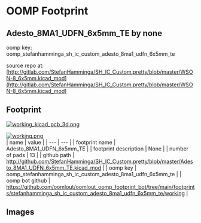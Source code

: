 # OOMP Footprint  
## Adesto_8MA1_UDFN_6x5mm_TE  by none  
  
oomp key: oomp_stefanhamminga_sh_ic_custom_adesto_8ma1_udfn_6x5mm_te  
  
source repo at: [http://gitlab.com/StefanHamminga/SH_IC_Custom.pretty/blob/master/WSON-8_6x5mm.kicad_mod](http://gitlab.com/StefanHamminga/SH_IC_Custom.pretty/blob/master/WSON-8_6x5mm.kicad_mod)  
## Footprint  
  
[![working_kicad_pcb_3d.png](working_kicad_pcb_3d_600.png)](working_kicad_pcb_3d.png)  
  
[![working.png](working_600.png)](working.png)  
| name | value | 
| --- | --- | 
| footprint name | Adesto_8MA1_UDFN_6x5mm_TE | 
| footprint description | None | 
| number of pads | 13 | 
| github path | http://github.com/StefanHamminga/SH_IC_Custom.pretty/blob/master/Adesto_8MA1_UDFN_6x5mm_TE.kicad_mod | 
| oomp key | oomp_stefanhamminga_sh_ic_custom_adesto_8ma1_udfn_6x5mm_te | 
| oomp bot github | https://github.com/oomlout/oomlout_oomp_footprint_bot/tree/main/footprints/stefanhamminga_sh_ic_custom_adesto_8ma1_udfn_6x5mm_te/working | 
## Images  
